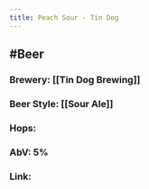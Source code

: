```yaml
---
title: Peach Sour - Tin Dog
---
```


## #Beer
### Brewery: [[Tin Dog Brewing]]

### Beer Style: [[Sour Ale]]

### Hops: 

### AbV: 5%

### Link: 

